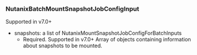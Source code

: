### NutanixBatchMountSnapshotJobConfigInput
Supported in v7.0+

- snapshots: a list of NutanixMountSnapshotJobConfigForBatchInputs
  - Required. Supported in v7.0+
      Array of objects containing information about snapshots to be mounted.

